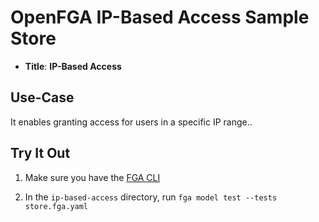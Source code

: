 # OpenFGA IP-Based Access Sample Store

* **Title**: **IP-Based Access** 

## Use-Case

It enables granting access for users in a specific IP range.. 

## Try It Out

1. Make sure you have the [FGA CLI](https://github.com/openfga/cli/?tab=readme-ov-file#installation)

2. In the `ip-based-access` directory, run `fga model test --tests store.fga.yaml`
